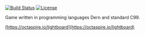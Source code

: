 [![Build Status](https://travis-ci.org/octaspire/lightboard.svg?branch=master)](https://travis-ci.org/octaspire/lightboard) [![License](https://img.shields.io/badge/License-Apache%202.0-blue.svg)](https://opensource.org/licenses/Apache-2.0)

Game written in programming languages Dern and standard C99.

[https://octaspire.io/lightboard](https://octaspire.io/lightboard)

